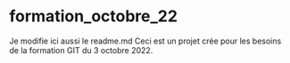 # formation_octobre_22
Je modifie ici aussi le readme.md
Ceci est un projet crée pour les besoins de la formation GIT du 3 octobre 2022.
